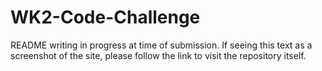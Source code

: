 # WK2-Code-Challenge

README writing in progress at time of submission.
If seeing this text as a screenshot of the site, please follow the link to visit the repository itself.

